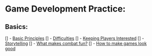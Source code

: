 # Game Development Practice:

## Basics:
[] - [Basic Principles](https://www.youtube.com/playlist?list=PLPV2KyIb3jR5kPzHBi90byfhPfPqaDW9s)
[] - [Difficulties]()
[] - [Keeping Players Interested]()
[] - [Storytelling]()
[] - [What makes combat fun?]()
[] - [How to make games look good]()
